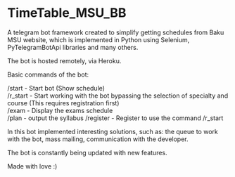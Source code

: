 ﻿# TimeTable_MSU_BB

A telegram bot framework created to simplify getting schedules from Baku MSU website, which is implemented in Python using Selenium, PyTelegramBotApi libraries and many others.

The bot is hosted remotely, via Heroku.

Basic commands of the bot:

/start - Start bot (Show schedule)  
/r_start - Start working with the bot bypassing the selection of specialty and course (This requires registration first)  
/exam - Display the exams schedule  
/plan - output the syllabus 
/register - Register to use the command /r_start  

In this bot implemented interesting solutions, such as: the queue to work with the bot, mass mailing, communication with the developer.

The bot is constantly being updated with new features.

Made with love :)
